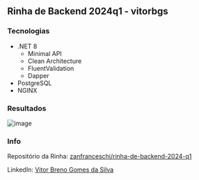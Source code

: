 ## Rinha de Backend 2024q1 - vitorbgs

### Tecnologias
- .NET 8
  - Minimal API
  - Clean Architecture
  - FluentValidation
  - Dapper
- PostgreSQL
- NGINX

### Resultados
![image](https://github.com/vitor-bgs/crebito-rinha-backend-2024q1/assets/40612400/2990e35b-bf1a-47c4-bd62-c631706cf517)


### Info
Repositório da Rinha: [zanfranceschi/rinha-de-backend-2024-q1](https://github.com/zanfranceschi/rinha-de-backend-2024-q1)

LinkedIn: [Vitor Breno Gomes da Silva](https://www.linkedin.com/in/vitorbgs/)